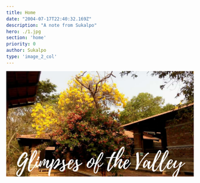 ```yaml
---
title: Home
date: "2004-07-17T22:40:32.169Z"
description: "A note from Sukalpo"
hero: ./1.jpg
section: 'home'
priority: 0
author: Sukalpo
type: 'image_2_col'
---
```

![Home](./1.png)
